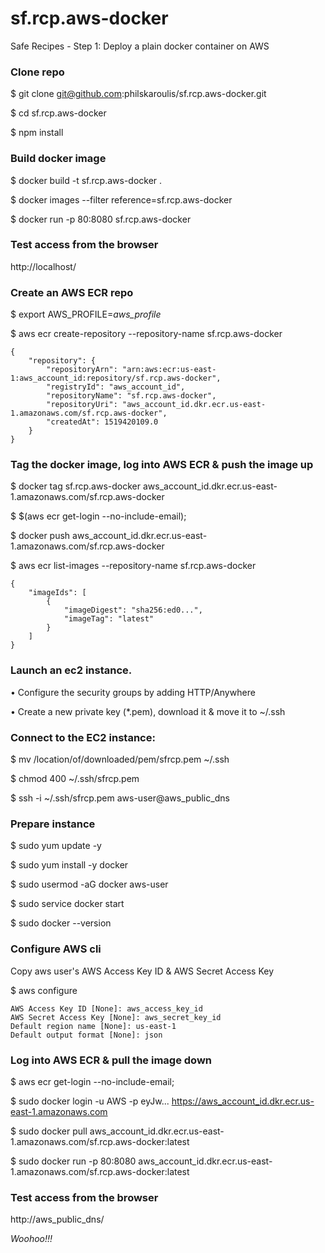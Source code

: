# sf.rcp.aws-docker
Safe Recipes - Step 1: Deploy a plain docker container on AWS 

### Clone repo

$ git clone git@github.com:philskaroulis/sf.rcp.aws-docker.git

$ cd sf.rcp.aws-docker

$ npm install

### Build docker image

$ docker build -t sf.rcp.aws-docker .

$ docker images --filter reference=sf.rcp.aws-docker

$ docker run -p 80:8080 sf.rcp.aws-docker

### Test access from the browser

http://localhost/

### Create an AWS ECR repo

$ export AWS_PROFILE=_aws_profile_

$ aws ecr create-repository --repository-name sf.rcp.aws-docker

```
{
    "repository": {
        "repositoryArn": "arn:aws:ecr:us-east-1:aws_account_id:repository/sf.rcp.aws-docker",
        "registryId": "aws_account_id",
        "repositoryName": "sf.rcp.aws-docker",
        "repositoryUri": "aws_account_id.dkr.ecr.us-east-1.amazonaws.com/sf.rcp.aws-docker",
        "createdAt": 1519420109.0
    }
}
```

### Tag the docker image, log into AWS ECR & push the image up

$ docker tag sf.rcp.aws-docker aws_account_id.dkr.ecr.us-east-1.amazonaws.com/sf.rcp.aws-docker

$ $(aws ecr get-login --no-include-email);

$ docker push aws_account_id.dkr.ecr.us-east-1.amazonaws.com/sf.rcp.aws-docker

$ aws ecr list-images --repository-name sf.rcp.aws-docker

```
{
    "imageIds": [
        {
            "imageDigest": "sha256:ed0...",
            "imageTag": "latest"
        }
    ]
}
```

### Launch an ec2 instance.

• Configure the security groups by adding HTTP/Anywhere

• Create a new private key (*.pem), download it & move it to ~/.ssh

### Connect to the EC2 instance:

$ mv /location/of/downloaded/pem/sfrcp.pem ~/.ssh

$ chmod 400 ~/.ssh/sfrcp.pem

$ ssh -i ~/.ssh/sfrcp.pem aws-user@aws_public_dns

### Prepare instance

$ sudo yum update -y

$ sudo yum install -y docker

$ sudo usermod -aG docker aws-user

$ sudo service docker start

$ sudo docker --version

### Configure AWS cli

Copy aws user's AWS Access Key ID & AWS Secret Access Key

$ aws configure

```
AWS Access Key ID [None]: aws_access_key_id
AWS Secret Access Key [None]: aws_secret_key_id
Default region name [None]: us-east-1
Default output format [None]: json
```

### Log into AWS ECR & pull the image down

$ aws ecr get-login --no-include-email;

$ sudo docker login -u AWS -p eyJw... https://aws_account_id.dkr.ecr.us-east-1.amazonaws.com

$ sudo docker pull aws_account_id.dkr.ecr.us-east-1.amazonaws.com/sf.rcp.aws-docker:latest

$ sudo docker run -p 80:8080 aws_account_id.dkr.ecr.us-east-1.amazonaws.com/sf.rcp.aws-docker:latest

### Test access from the browser

http://aws_public_dns/

*Woohoo!!!*


